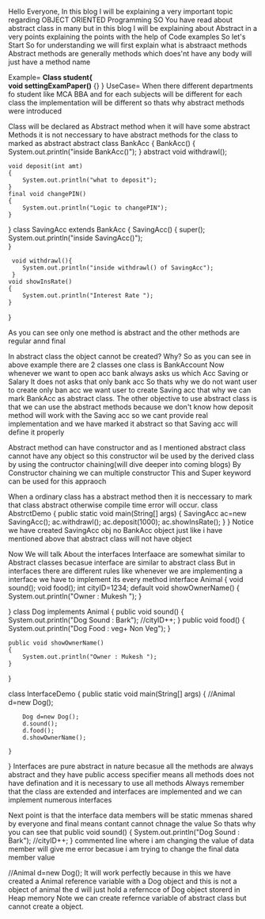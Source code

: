 Hello Everyone,
In this blog I will be explaining a very important topic regarding OBJECT ORIENTED Programming
SO You have read about abstract class in many but in this blog I will be explaining about Abstract in a very points 
explaining the points with the help of Code examples
So let's Start
So for understanding we will first explain what is abstraact methods
Abstract methods are generally methods which does'nt have any body will just have a method name 


Example=
**Class student{  
void settingExamPaper()**
{}
}
UseCase= When there different departments fo student like MCA BBA and for each subjects will be different for each class the implementation will be different so thats why abstract methods were introduced

Class will be declared as Abstract method when it will have some abstract Methods it is not neccessary to have abstract methods for the class to marked as abstract
 abstract class BankAcc
{
	BankAcc()
	{
	System.out.println("inside BankAcc()");	
	}
	abstract void withdrawl();
	
	void deposit(int amt)
	{
		System.out.println("what to deposit");
	}
    final void changePIN()
	{
		System.out.println("Logic to changePIN");
	}
}
class SavingAcc extends BankAcc
{
	 SavingAcc()
	{
        super();
	System.out.println("inside SavingAcc()");	
	}
	
	 void withdrawl(){
		System.out.println("inside withdrawl() of SavingAcc");
	 }
	void showInsRate()
	{
		System.out.println("Interest Rate ");
	}
}

As you can see only one method is abstract and the other methods are regular annd final

In abstract class the object cannot be created?
Why?
So as you can see in above example there are 2 classes one class is BankAccount 
Now whenever we want to open acc bank always asks us which Acc Saving or Salary
It does not asks that only bank acc
So thats why we do not want user to create only ban acc we want user to create Saving acc that why we can mark BankAcc as abstract class.
The other objective to use abstract class is that we can use the abstract methods because we don't know how deposit method will work with the Saving acc so we cant provide real implementation and we have marked it abstract so that Saving acc will define it properly

Abstract method can have constructor and as I mentioned abstract class cannot have any object so this constructor wil be used by the derived class by using the contructor chaining(will dive deeper into coming blogs)
By Constructor chaining we can multiple constructor This and Super keyword can be used for this appraoch

When a ordinary class has a abstract method then it is neccessary to mark that class abstract otherwise compile time error will occur.
class  AbstrctDemo
{
	public static void main(String[] args) 
	{
		SavingAcc ac=new SavingAcc();
		ac.withdrawl();
		ac.deposit(1000);
        ac.showInsRate();
	}
}
Notice we have created SavingAcc obj no BankAcc object just like i have mentioned above that abstract class will not have object

Now We will talk About the interfaces
Interfaace are somewhat similar to Abstract classes becasue interface are similar to abstract class
But in interfaces there are different rules like whenever we are implementing a interface we have to implement its every method
interface Animal
{
	void sound();
	void food();
	int cityID=1234;
	default void showOwnerName()
	{
		System.out.println("Owner : Mukesh ");
	}

}
class Dog implements Animal
{
   public void sound()
	{
		System.out.println("Dog Sound : Bark");
		//cityID++;
	}
	public void food()
	{
		System.out.println("Dog Food : veg+ Non Veg");
	}

	public void showOwnerName()
	{
		System.out.println("Owner : Mukesh ");
	}
}

class InterfaceDemo
{
	public static void main(String[] args) 
	{
		//Animal d=new Dog();
		
		Dog d=new Dog();
		d.sound();
		d.food();
		d.showOwnerName();
		
	}
}
Interfaces are pure abstract in nature becasue all the methods are always abstract and they have public access specifier means all methods does not have defination and it is necessary to use all methods
Always remember that the class are extended and interfaces are implemented and we can implement numerous interfaces

Next point is that the interface data members will be static mmenas shared by everyone and final means contant cannot chnage the value 
So thats why you can see that    public void sound()
	{
		System.out.println("Dog Sound : Bark");
		//cityID++;
	}
    commented line where i am changing the value of data member
    will give me error becasue i am trying to change the final data member value


//Animal d=new Dog();
It will work perfectly because in this we have created a Animal reference variable with a Dog object and this is not a object of animal the d will just hold a referncce of Dog object storerd in Heap memory
Note we can create refernce variable of abstract class but cannot create a object.
 

